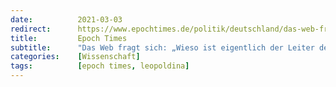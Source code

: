 ```yaml
---
date:          2021-03-03
redirect:      https://www.epochtimes.de/politik/deutschland/das-web-fragt-sich-wieso-ist-eigentlich-der-leiter-der-chinesischen-seuchenschutzbehoerde-mitglied-der-leopoldina-a3455882.html
title:         Epoch Times
subtitle:      "Das Web fragt sich: „Wieso ist eigentlich der Leiter der chinesischen Seuchenschutzbehörde Mitglied der Leopoldina?“"
categories:    [Wissenschaft]
tags:          [epoch times, leopoldina]
---
```

